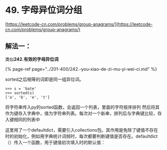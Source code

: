 # 49. 字母异位词分组

[https://leetcode-cn.com/problems/group-anagrams/](https://leetcode-cn.com/problems/group-anagrams/)

## 解法一：

类似**242.有效的字母异位词**

{% page-ref page="../201-400/242.-you-xiao-de-zi-mu-yi-wei-ci.md" %}

sorted之后相等的词即是同一组异位词。

```text
>>> s = 'bate'
>>> sorted(s)
['a', 'b', 'e', 't']
```

将字符串传入py的sorted函数，会返回一个列表，里面的字符按序排列 然后将其作为键存入字典中，值为字符串列表。每次对一个新串，排列后与字典键比较，存入键相同的列表中

这里用了一个defaultdict，需要引入collections包。其作用是免除了键值不存在时的初始化，例如用字典统计词频时，每次都要判断键值是否存在。defaultdict（）传入一个函数，用于键值初次填入时的默认值：



